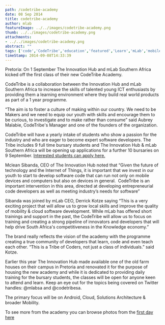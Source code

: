 ```yaml
---
path: /codetribe-academy
date: 08 Sep 2014
title: codetribe-academy
author: mlab
featureImage: ../../images/codetribe-academy.png
thumb: ../../images/codetribe-academy.png
attachments: 
- ../../images/codetribe-academy.png
abstract: ""
tags: ['code','CodeTribe','education','featured','Learn','mLab','mobile','pretoria','The Innovation Hub']
timeStamp: 2014-09-08T14:33:39
---
```


Pretoria: On 1 September The Innovation Hub and mLab Southern Africa kicked off the first class of their new CodeTribe Academy.

CodeTribe is a collaboration between the Innovation Hub and mLab Southern Africa to increase the skills of talented young ICT enthusiasts by providing them a learning environment where they build real world products as part of a 1 year programme.

“The aim is to foster a culture of making within our country. We need to be Makers and we need to equip our youth with skills and encourage them to be curious, to investigate and to make rather than consume” said Aubrey Malabie, CodeTribe's Manager and one of the founders of the organization.

CodeTribe will have a yearly intake of students who show a passion for the industry and who are eager to become expert software developers. The Tribe includes 9 full time bursary students and The Innovation Hub &amp; mLab Southern Africa will be opening up applications for a further 10 bursaries on 9 September. [Interested students can apply here.](https:&#x2F;&#x2F;mlab.co.za&#x2F;codetribe)

Mclean Sibanda, CEO of The Innovation Hub noted that “Given the future of technology and the Internet of Things, it is important that we invest in our youth to start to develop software code that can run not only on mobile devices and computers but also on devices in general.  CodeTribe is an important intervention in this area, directed at developing entrepreneurial code developers as well as meeting industry’s needs for software”

Sibanda was joined by mLab CEO, Derrick Kotze saying “This is a very exciting project that will allow us to grow local skills and improve the quality of mobility &amp; cloud software development. While mLab has offered short trainings and support in the past, the CodeTribe will allow us to focus on training and creating a strong pipeline of innovators and developers that will help drive South Africa's competitiveness in the Knowledge economy.”

The brand really reflects the vision of the academy with the programme creating a true community of developers that learn, code and even teach each other. “This is a Tribe of Coders, not just a class of individuals.” said Kotze.

Earlier this year The Innovation Hub made available one of the old farm houses on their campus in Pretoria and renovated it for the purpose of housing the new academy and while it is dedicated to providing daily training for the bursary students, the classes will be open for anyone keen to attend and learn. Keep an eye out for the topics being covered on Twitter handles: @mlabsa and @codetribesa.

The primary focus will be on Android, Cloud, Solutions Architecture &amp; broader Mobility.

To see more from the academy you can browse photos from the [first day here](https:&#x2F;&#x2F;www.flickr.com&#x2F;photos&#x2F;mlabsa&#x2F;sets&#x2F;72157647086226336&#x2F;)


